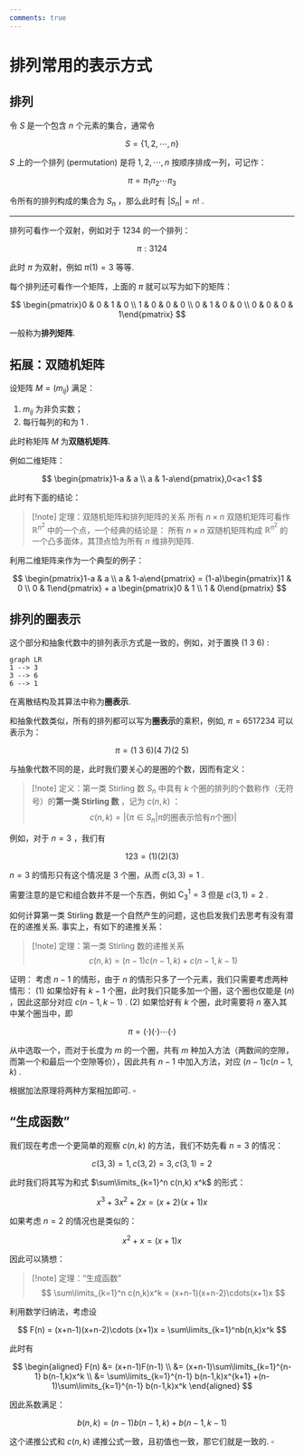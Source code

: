 ```yaml
---
comments: true
---
```

# 排列常用的表示方式
## 排列
令 $S$ 是一个包含 $n$ 个元素的集合，通常令

$$
S = \left\lbrace 1,2,\cdots,n \right\rbrace
$$  

$S$ 上的一个排列 (permutation) 是将 $1,2,\cdots,n$ 按顺序排成一列，可记作：

$$
\pi = \pi_1 \pi_2 \cdots \pi_3 
$$

令所有的排列构成的集合为 $S_n$ ，那么此时有 $|S_n| = n!$ . 

----

排列可看作一个双射，例如对于 $1234$ 的一个排列：

$$
\pi : 3124
$$

此时 $\pi$ 为双射，例如 $\pi(1) = 3$ 等等.

每个排列还可看作一个矩阵，上面的 $\pi$ 就可以写为如下的矩阵：

$$
\begin{pmatrix}0 & 0 & 1 & 0 \\ 1 & 0 & 0 & 0 \\ 0 & 1 & 0 & 0 \\ 0 & 0 & 0 & 1\end{pmatrix}
$$

一般称为**排列矩阵**.

## 拓展：双随机矩阵
设矩阵 $M = (m_{ij})$ 满足：

1. $m_{ij}$ 为非负实数；
2. 每行每列的和为 $1$ .

此时称矩阵 $M$ 为**双随机矩阵**.

例如二维矩阵：

$$
\begin{pmatrix}1-a & a \\ a & 1-a\end{pmatrix},0<a<1
$$

此时有下面的结论：
>[!note] 定理：双随机矩阵和排列矩阵的关系
>所有 $n\times n$ 双随机矩阵可看作 $\mathbb{R}^{n^2}$ 中的一个点，一个经典的结论是：
>所有 $n\times n$ 双随机矩阵构成 $\mathbb{R}^{n^2}$ 的一个凸多面体，其顶点恰为所有 $n$ 维排列矩阵.

利用二维矩阵来作为一个典型的例子：

$$
\begin{pmatrix}1-a & a \\ a & 1-a\end{pmatrix} = (1-a)\begin{pmatrix}1 & 0 \\ 0 & 1\end{pmatrix} + a \begin{pmatrix}0 & 1  \\ 1 & 0\end{pmatrix}
$$

## 排列的圈表示
这个部分和抽象代数中的排列表示方式是一致的，例如，对于置换 $(1\ 3\ 6)$ :

```mermaid
graph LR
1 --> 3
3 --> 6
6 --> 1
```

在离散结构及其算法中称为**圈表示**.

和抽象代数类似，所有的排列都可以写为**圈表示**的乘积，例如, $\pi = 6517234$ 可以表示为：

$$
\pi = (1\ 3\ 6)(4\ 7)(2\ 5)
$$

与抽象代数不同的是，此时我们要关心的是圈的个数，因而有定义：
>[!note] 定义：第一类 Stirling 数
>$S_n$ 中具有 $k$ 个圈的排列的个数称作（无符号）的**第一类 Stirling 数** ，记为 $c(n,k)$ ：
> $$ c(n,k) = \big|\left\lbrace \pi\in S_n| \pi \text{的圈表示恰有} n \text{个圈}  \right\rbrace \big|$$ 

例如，对于 $n=3$ ，我们有

$$
123 = (1)(2)(3)
$$

$n=3$ 的情形只有这个情况是 $3$ 个圈，从而 $c(3,3) = 1$ .

需要注意的是它和组合数并不是一个东西，例如 $\mathrm{C}_3^1=3$ 但是 $c(3,1)=2$ .

如何计算第一类 Stirling 数是一个自然产生的问题，这也启发我们去思考有没有潜在的递推关系. 事实上，有如下的递推关系：

>[!note] 定理：第一类 Stirling 数的递推关系
>$$ c(n,k) = (n-1)c(n-1,k)+ c(n-1,k-1) $$

证明：
考虑 $n-1$ 的情形，由于 $n$ 的情形只多了一个元素，我们只需要考虑两种情形：
(1) 如果恰好有 $k-1$ 个圈，此时我们只能多加一个圈，这个圈也仅能是 $(n)$ ，因此这部分对应 $c(n-1,k-1)$ .
(2) 如果恰好有 $k$ 个圈，此时需要将 $n$ 塞入其中某个圈当中，即

$$
\pi = (\cdot)(\cdot )\cdots(\cdot)
$$

从中选取一个，而对于长度为 $m$ 的一个圈，共有 $m$ 种加入方法（两数间的空隙，而第一个和最后一个空隙等价），因此共有 $n-1$ 中加入方法，对应 $(n-1)c(n-1,k)$ .


根据加法原理将两种方案相加即可. $\square$

## “生成函数”
我们现在考虑一个更简单的观察 $c(n,k)$ 的方法，我们不妨先看 $n=3$ 的情况：

$$
c(3,3) = 1, c(3,2) = 3,c(3,1) = 2
$$

此时我们将其写为和式 $\sum\limits_{k=1}^n c(n,k) x^k$ 的形式：

$$
x^3+3x^2+2x =(x+2)(x+1)x
$$

如果考虑 $n=2$ 的情况也是类似的：

$$
x^2+x = (x+1)x
$$

因此可以猜想：
>[!note] 定理：“生成函数”
> $$ \sum\limits_{k=1}^n c(n,k)x^k = (x+n-1)(x+n-2)\cdots(x+1)x $$

利用数学归纳法，考虑设

$$
F(n) = (x+n-1)(x+n-2)\cdots (x+1)x = \sum\limits_{k=1}^nb(n,k)x^k
$$

此时有

$$
\begin{aligned}
F(n) &= (x+n-1)F(n-1) \\
&= (x+n-1)\sum\limits_{k=1}^{n-1} b(n-1,k)x^k \\
&= \sum\limits_{k=1}^{n-1} b(n-1,k)x^{k+1} +(n-1)\sum\limits_{k=1}^{n-1} b(n-1,k)x^k
\end{aligned}
$$

因此系数满足：

$$
b(n,k) = (n-1)b(n-1,k)+b(n-1,k-1)
$$

这个递推公式和 $c(n,k)$ 递推公式一致，且初值也一致，那它们就是一致的. $\square$

